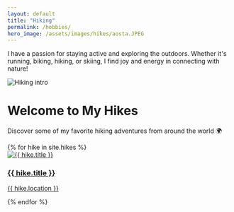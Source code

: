 ```yaml
---
layout: default
title: "Hiking"
permalink: /hobbies/
hero_image: /assets/images/hikes/aosta.JPEG
---
```

<link rel="stylesheet" href="{{ './assets/css/style.css' | relative_url }}">

I have a passion for staying active and exploring the outdoors.
Whether it's running, biking, hiking, or skiing, I find joy and energy in connecting with nature! 

<div class="hero-header">
  <img src="{{ page.hero_image }}" alt="Hiking intro" class="hero-img">
  <div class="hero-text">
    <h1>Welcome to My Hikes</h1>
    <p>Discover some of my favorite hiking adventures from around the world 🌍</p>
  </div>
</div>

<div class="hike-grid">
  {% for hike in site.hikes %}
    <div class="hike-card">
      <a href="{{ hike.url }}">
        <img src="{{ hike.image }}" alt="{{ hike.title }}">
        <h3>{{ hike.title }}</h3>
        <p>{{ hike.location }}</p>
      </a>
    </div>
  {% endfor %}
</div>
